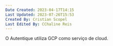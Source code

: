 ```yaml
---
Date Created: 2023-04-17T14:15
Last Updated: 2023-07-26T15:53
Created By: Cristian Scopel
Last Edited By: CChaline Reis
---
```

O Autentique utiliza GCP como serviço de cloud.